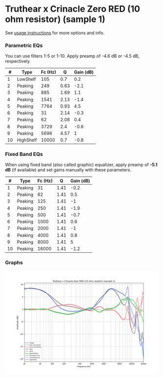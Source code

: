 # Truthear x Crinacle Zero RED (10 ohm resistor) (sample 1)
See [usage instructions](https://github.com/jaakkopasanen/AutoEq#usage) for more options and info.

### Parametric EQs
You can use filters 1-5 or 1-10. Apply preamp of -4.6 dB or -4.5 dB, respectively.

|   # | Type      |   Fc (Hz) |    Q |   Gain (dB) |
|-----|-----------|-----------|------|-------------|
|   1 | LowShelf  |       105 | 0.7  |         0.2 |
|   2 | Peaking   |       249 | 0.63 |        -2.1 |
|   3 | Peaking   |       885 | 1.69 |         1.1 |
|   4 | Peaking   |      1541 | 2.13 |        -1.4 |
|   5 | Peaking   |      7764 | 0.93 |         4.5 |
|   6 | Peaking   |        31 | 2.14 |        -0.3 |
|   7 | Peaking   |        62 | 2.08 |         0.4 |
|   8 | Peaking   |      3729 | 2.4  |        -0.6 |
|   9 | Peaking   |      5696 | 4.57 |         1   |
|  10 | HighShelf |     10000 | 0.7  |        -0.8 |

### Fixed Band EQs
When using fixed band (also called graphic) equalizer, apply preamp of **-5.1 dB** (if available) and set gains manually with these parameters.

|   # | Type    |   Fc (Hz) |    Q |   Gain (dB) |
|-----|---------|-----------|------|-------------|
|   1 | Peaking |        31 | 1.41 |        -0.2 |
|   2 | Peaking |        62 | 1.41 |         0.5 |
|   3 | Peaking |       125 | 1.41 |        -1   |
|   4 | Peaking |       250 | 1.41 |        -1.9 |
|   5 | Peaking |       500 | 1.41 |        -0.7 |
|   6 | Peaking |      1000 | 1.41 |         0.6 |
|   7 | Peaking |      2000 | 1.41 |        -1   |
|   8 | Peaking |      4000 | 1.41 |         0.8 |
|   9 | Peaking |      8000 | 1.41 |         5   |
|  10 | Peaking |     16000 | 1.41 |        -1.2 |

### Graphs
![](./Truthear%20x%20Crinacle%20Zero%20RED%20(10%20ohm%20resistor)%20(sample%201).png)
